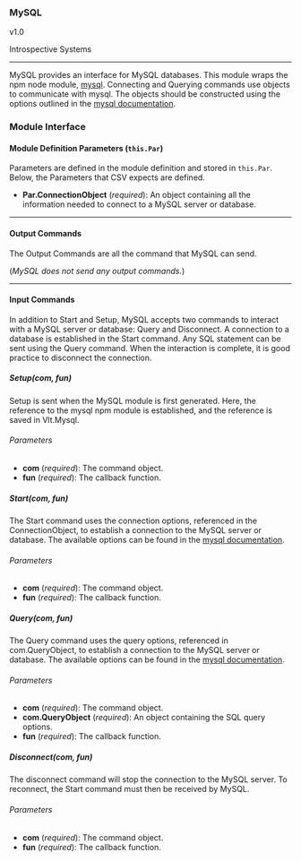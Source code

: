 ### MySQL

v1.0

Introspective Systems

---

MySQL provides an interface for MySQL databases. This module wraps the npm
node module, [mysql](https://www.npmjs.com/package/mysql). Connecting and
Querying commands use objects to communicate with mysql. The objects
should be constructed using the options outlined in the
[mysql documentation](https://www.npmjs.com/package/mysql).


### Module Interface

#### Module Definition Parameters (`this.Par`)

Parameters are defined in the module definition and stored in `this.Par`.
Below, the Parameters that CSV expects are defined.

- **Par.ConnectionObject** (*required*): An object containing all the information
                        needed to connect to a MySQL server or database.

---

#### Output Commands
The Output Commands are all the command that MySQL can send.

(*MySQL does not send any output commands.*)


---

#### Input Commands
In addition to Start and Setup, MySQL accepts two commands to interact with
a MySQL server or database: Query and Disconnect. A connection to a database
is established in the Start command. Any SQL statement can be sent using the
Query command. When the interaction is complete, it is good practice to
disconnect the connection.


##### Setup(com, fun)
Setup is sent when the MySQL module is first generated. Here, the reference
to the mysql npm module is established, and the reference is saved in Vlt.Mysql.

###### Parameters
- **com** (*required*): The command object.
- **fun** (*required*): The callback function.


##### Start(com, fun)
The Start command uses the connection options, referenced in the ConnectionObject,
to establish a connection to the MySQL server or database. The available options
can be found in the [mysql documentation](https://www.npmjs.com/package/mysql).

###### Parameters
- **com** (*required*): The command object.
- **fun** (*required*): The callback function.


##### Query(com, fun)
The Query command uses the query options, referenced in com.QueryObject,
to establish a connection to the MySQL server or database. The available options
can be found in the [mysql documentation](https://www.npmjs.com/package/mysql).

###### Parameters
- **com** (*required*): The command object.
- **com.QueryObject** (*required*): An object containing the SQL query options.
- **fun** (*required*): The callback function.


##### Disconnect(com, fun)
The disconnect command will stop the connection to the MySQL server. To
reconnect, the Start command must then be received by MySQL.

###### Parameters
- **com** (*required*): The command object.
- **fun** (*required*): The callback function.